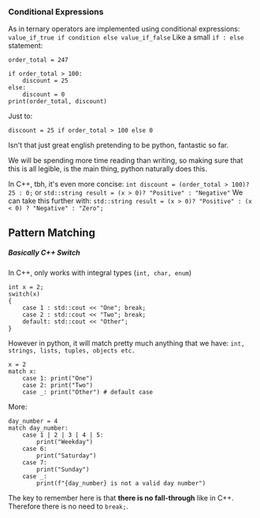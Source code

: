 ### Conditional Expressions
As in ternary operators are implemented using conditional expressions: 
`value_if_true if condition else value_if_false`
Like a small `if : else` statement: 

```
order_total = 247

if order_total > 100: 
	discount = 25
else: 
	discount = 0
print(order_total, discount)
```

Just to: 
```
discount = 25 if order_total > 100 else 0
```
Isn't that just great english pretending to be python, fantastic so far. 

We will be spending more time reading than writing, so making sure that this is all legible, is the main thing, python naturally does this. 

In C++, tbh, it's even more concise: 
`int discount = (order_total > 100)? 25 : 0;`
or `std::string result = (x > 0)? "Positive" : "Negative"`
We can take this further with: 
`std::string result = (x > 0)? "Positive" : (x < 0) ? "Negative" : "Zero";`

## Pattern Matching
##### Basically C++ Switch
In C++, only works with integral types (`int, char, enum`)
```
int x = 2; 
switch(x) 
{ 
	case 1 : std::cout << "One"; break;
	case 2 : std::cout << "Two"; break;
	default: std::cout << "Other";
} 
```

However in python, it will match pretty much anything that we have: `int, strings, lists, tuples, objects etc. `
```
x = 2
match x: 
	case 1: print("One")
	case 2: print("Two")
	case _: print("Other") # default case
```

More: 
```
day_number = 4
match day_number: 
	case 1 | 2 | 3 | 4 | 5: 
		print("Weekday")
	case 6: 
		print("Saturday")
	case 7: 
		print("Sunday")
	case _: 
		print(f"{day_number} is not a valid day number")
```
The key to remember here is that **there is no fall-through** like in C++. 
Therefore there is no need to `break;`. 

